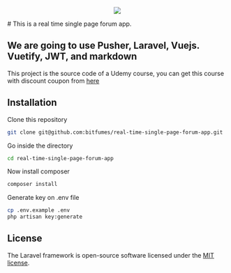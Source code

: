 <p align="center"><img src="https://laravel.com/assets/img/components/logo-laravel.svg"></p>
# This is a real time single page forum app.

## We are going to use Pusher, Laravel, Vuejs. Vuetify, JWT, and markdown

This project is the source code of a Udemy course, you can get this course with discount coupon from [here](https://goo.gl/mB6ssR)

## Installation

Clone this repository

```bash
git clone git@github.com:bitfumes/real-time-single-page-forum-app.git
```

Go inside the directory

```bash
cd real-time-single-page-forum-app
```

Now install composer

```bash
composer install
```

Generate key on .env file

```bash
cp .env.example .env
php artisan key:generate
```


## License

The Laravel framework is open-source software licensed under the [MIT license](https://opensource.org/licenses/MIT).
